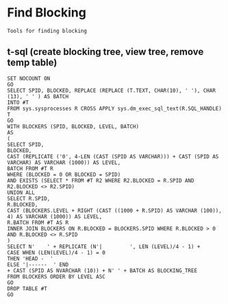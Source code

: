# Find Blocking

    Tools for finding blocking
    
## t-sql (create blocking tree, view tree, remove temp table)

    SET NOCOUNT ON
    GO
    SELECT SPID, BLOCKED, REPLACE (REPLACE (T.TEXT, CHAR(10), ' '), CHAR (13), ' ' ) AS BATCH
    INTO #T
    FROM sys.sysprocesses R CROSS APPLY sys.dm_exec_sql_text(R.SQL_HANDLE) T
    GO
    WITH BLOCKERS (SPID, BLOCKED, LEVEL, BATCH)
    AS
    (
    SELECT SPID,
    BLOCKED,
    CAST (REPLICATE ('0', 4-LEN (CAST (SPID AS VARCHAR))) + CAST (SPID AS VARCHAR) AS VARCHAR (1000)) AS LEVEL,
    BATCH FROM #T R
    WHERE (BLOCKED = 0 OR BLOCKED = SPID)
    AND EXISTS (SELECT * FROM #T R2 WHERE R2.BLOCKED = R.SPID AND R2.BLOCKED <> R2.SPID)
    UNION ALL
    SELECT R.SPID,
    R.BLOCKED,
    CAST (BLOCKERS.LEVEL + RIGHT (CAST ((1000 + R.SPID) AS VARCHAR (100)), 4) AS VARCHAR (1000)) AS LEVEL,
    R.BATCH FROM #T AS R
    INNER JOIN BLOCKERS ON R.BLOCKED = BLOCKERS.SPID WHERE R.BLOCKED > 0 AND R.BLOCKED <> R.SPID
    )
    SELECT N'    ' + REPLICATE (N'|         ', LEN (LEVEL)/4 - 1) +
    CASE WHEN (LEN(LEVEL)/4 - 1) = 0
    THEN 'HEAD -  '
    ELSE '|------  ' END
    + CAST (SPID AS NVARCHAR (10)) + N' ' + BATCH AS BLOCKING_TREE
    FROM BLOCKERS ORDER BY LEVEL ASC
    GO
    DROP TABLE #T
    GO